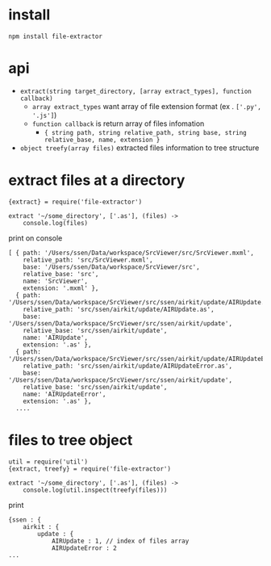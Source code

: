 # install

	npm install file-extractor

# api

- `extract(string target_directory, [array extract_types], function callback)`
	- `array extract_types` want array of file extension format (ex . `['.py', '.js']`)
	- `function callback` is return array of files infomation
		- `{ string path, string relative_path, string base, string relative_base, name, extension }`
- `object treefy(array files)` extracted files information to tree structure 

# extract files at a directory

	{extract} = require('file-extractor')
	
	extract '~/some_directory', ['.as'], (files) ->
		console.log(files)
		
print on console

	[ { path: '/Users/ssen/Data/workspace/SrcViewer/src/SrcViewer.mxml',
	    relative_path: 'src/SrcViewer.mxml',
	    base: '/Users/ssen/Data/workspace/SrcViewer/src',
	    relative_base: 'src',
	    name: 'SrcViewer',
	    extension: '.mxml' },
	  { path: '/Users/ssen/Data/workspace/SrcViewer/src/ssen/airkit/update/AIRUpdate.as',
	    relative_path: 'src/ssen/airkit/update/AIRUpdate.as',
	    base: '/Users/ssen/Data/workspace/SrcViewer/src/ssen/airkit/update',
	    relative_base: 'src/ssen/airkit/update',
	    name: 'AIRUpdate',
	    extension: '.as' },
	  { path: '/Users/ssen/Data/workspace/SrcViewer/src/ssen/airkit/update/AIRUpdateError.as',
	    relative_path: 'src/ssen/airkit/update/AIRUpdateError.as',
	    base: '/Users/ssen/Data/workspace/SrcViewer/src/ssen/airkit/update',
	    relative_base: 'src/ssen/airkit/update',
	    name: 'AIRUpdateError',
	    extension: '.as' },
	  ....
	  
# files to tree object

	util = require('util')
	{extract, treefy} = require('file-extractor')
	
	extract '~/some_directory', ['.as'], (files) ->
		console.log(util.inspect(treefy(files)))
		
print

	{ssen : {
		airkit : {
			update : {
				AIRUpdate : 1, // index of files array 
				AIRUpdateError : 2
	...
